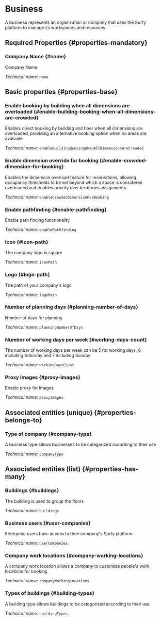 # Business
<!--- THIS FILE IS GENERATED PLEASE DO NOT EDIT IT DIRECTLY --->

A business represents an organization or company that uses the Surfy platform to manage its workspaces and resources

<OH code="company"/>




## Required Properties {#properties-mandatory}
    
### Company Name {#name}

Company Name

*Technical name:* ```name```
<PH code="company:name"/>

    


## Basic properties {#properties-base}
    
### Enable booking by building when all dimensions are overloaded {#enable-building-booking-when-all-dimensions-are-crowded}

Enables direct booking by building and floor when all dimensions are overloaded, providing an alternative booking option when no areas are available

*Technical name:* ```enableBuildingBookingWhenAllDimensionsAreCrowded```
<PH code="company:enableBuildingBookingWhenAllDimensionsAreCrowded"/>

### Enable dimension override for booking {#enable-crowded-dimension-for-booking}

Enables the dimension overload feature for reservations, allowing occupancy thresholds to be set beyond which a space is considered overloaded and enables priority over territories assignments

*Technical name:* ```enableCrowdedDimensionForBooking```
<PH code="company:enableCrowdedDimensionForBooking"/>

### Enable pathfinding {#enable-pathfinding}

Enable path finding functionality

*Technical name:* ```enablePathfinding```
<PH code="company:enablePathfinding"/>

### Icon {#icon-path}

The company logo in square

*Technical name:* ```iconPath```
<PH code="company:iconPath"/>

### Logo {#logo-path}

The path of your company's logo

*Technical name:* ```logoPath```
<PH code="company:logoPath"/>

### Number of planning days {#planning-number-of-days}

Number of days for planning

*Technical name:* ```planningNumberOfDays```
<PH code="company:planningNumberOfDays"/>

### Number of working days per week {#working-days-count}

The number of working days per week can be 5 for working days, 6 including Saturday and 7 including Sunday

*Technical name:* ```workingDaysCount```
<PH code="company:workingDaysCount"/>

### Proxy images {#proxy-images}

Enable proxy for images

*Technical name:* ```proxyImages```
<PH code="company:proxyImages"/>

    

## Associated entities (unique) {#properties-belongs-to}

### Type of company {#company-type}

A business type allows businesses to be categorized according to their use

*Technical name:* ```companyType```
<PH code="company:companyType"/>


## Associated entities (list) {#properties-has-many}

### Buildings {#buildings}

The building is used to group the floors

*Technical name:* ```buildings```
<PH code="company:buildings"/>

### Business users {#user-companies}

Enterprise users have access to their company's Surfy platform

*Technical name:* ```userCompanies```
<PH code="company:userCompanies"/>

### Company work locations {#company-working-locations}

A company work location allows a company to customize people's work locations for booking

*Technical name:* ```companyWorkingLocations```
<PH code="company:companyWorkingLocations"/>

### Types of buildings {#building-types}

A building type allows buildings to be categorized according to their use

*Technical name:* ```buildingTypes```
<PH code="company:buildingTypes"/>




